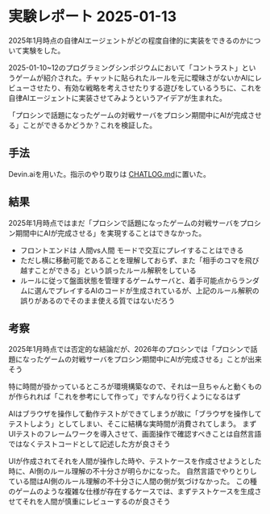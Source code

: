 # 実験レポート 2025-01-13
2025年1月時点の自律AIエージェントがどの程度自律的に実装をできるのかについて実験をした。

2025-01-10~12のプログラミングシンポジウムにおいて「コントラスト」というゲームが紹介された。チャットに貼られたルールを元に曖昧さがないかAIにレビューさせたり、有効な戦略を考えさせたりする遊びをしているうちに、これを自律AIエージェントに実装させてみようというアイデアが生まれた。

「プロシンで話題になったゲームの対戦サーバをプロシン期間中にAIが完成させる」ことができるかどうか？これを検証した。

## 手法

Devin.aiを用いた。指示のやり取りは [CHATLOG.md](CHATLOG.md)に置いた。

## 結果

2025年1月時点ではまだ「プロシンで話題になったゲームの対戦サーバをプロシン期間中にAIが完成させる」を実現することはできなかった。
- フロントエンドは 人間vs人間 モードで交互にプレイすることはできる
- ただし横に移動可能であることを理解しておらず、また「相手のコマを飛び越すことができる」という誤ったルール解釈をしている
- ルールに従って盤面状態を管理するゲームサーバと、着手可能点からランダムに選んでプレイするAIのコードが生成されているが、上記のルール解釈の誤りがあるのでそのまま使える質ではないだろう

## 考察

2025年1月時点では否定的な結論だが、2026年のプロシンでは「プロシンで話題になったゲームの対戦サーバをプロシン期間中にAIが完成させる」ことが出来そう

特に時間が掛かっているところが環境構築なので、それは一旦ちゃんと動くものが作られれば「これを参考にして作って」ですんなり行くようになるはず

AIはブラウザを操作して動作テストができてしまうが故に「ブラウザを操作してテストしよう」としてしまい、そこに結構な実時間が消費されてしまう。
まずUIテストのフレームワークを導入させて、画面操作で確認すべきことは自然言語ではなくテストコードとして記述した方が良さそう

UIが作成されてそれを人間が操作した時や、テストケースを作成させようとした時に、AI側のルール理解の不十分さが明らかになった。
自然言語でやりとりしている間はAI側のルール理解の不十分さに人間の側が気づけなかった。
この種のゲームのような複雑な仕様が存在するケースでは、まずテストケースを生成させてそれを人間が慎重にレビューするのが良さそう
